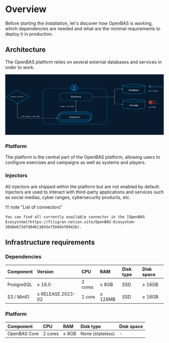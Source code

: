 # Overview

Before starting the installation, let's discover how OpenBAS is working, which dependencies are needed and what are the minimal requirements to deploy it in production.

## Architecture

The OpenBAS platform relies on several external databases and services in order to work.

![Architecture](assets/openbas_stack.png)

### Platform

The platform is the central part of the OpenBAS platform, allowing users to configure exercises and campaigns as well as systems and players.

### Injectors

All injectors are shipped within the platform but are not enabled by default. Injectors are used to interact with third-party applications and services such as social medias, cyber ranges, cybersecurity products, etc.

!!! note "List of connectors"

    You can find all currently available connector in the [OpenBAS Ecosystem](https://filigran.notion.site/OpenBAS-Ecosystem-30d8eb73d7d04611843e758ddef8941b).

## Infrastructure requirements

### Dependencies

| Component   | Version            | CPU       | RAM          | Disk type                    | Disk space      |
|:------------|:-------------------|:----------| :----------- | :--------------------------- | :-------------- |
| PostgreSQL  | ≥ 16.0            | 2 cores   | ≥ 8GB        | SSD                          | ≥ 16GB          |
| S3 / MinIO  | ≥ RELEASE.2023-02 | 1 core    | ≥ 128MB      | SSD                          | ≥ 16GB          |

### Platform

| Component    | CPU         | RAM          | Disk type                         | Disk space      |
|:-------------| :---------- | :----------- | :-------------------------------- | :-------------- |
| OpenBAS Core | 2 cores     | ≥ 8GB        | None (stateless)                  | -               |
